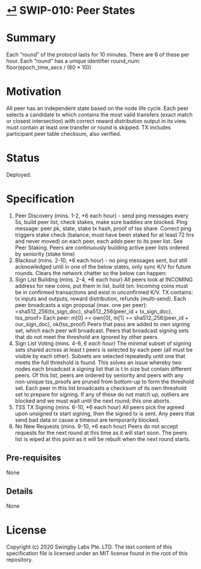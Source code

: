 # [⏎](./readme.md) SWIP-010: Peer States

# Summary

Each “round” of the protocol lasts for 10 minutes.
There are 6 of these per hour. Each “round” has a unique identifier round_num: floor(epoch_time_secs / (60 \* 10))

# Motivation

All peer has an independent state based on the node life cycle.
Each peer selects a candidate tx which contains the most valid transfers (exact match or closest intersection) with correct reward distribution output in its view. must contain at least one transfer or round is skipped. TX includes participant peer table checksum, also verified.

# Status

Deployed.

# Specification

1. Peer Discovery (mins. 1-2, \*6 each hour) - send ping messages every 5s, build peer list, check stakes, make sure baddies are blocked.
   Ping message: peer pk, state, stake tx hash, proof of tss share.
   Correct ping triggers stake check (balance, must have been staked for at least 72 hrs and never moved) on each peer, each adds peer to its peer list. See Peer Staking.
   Peers are continuously building active peer lists ordered by seniority (stake time)
2. Blackout (mins. 2-10, \*6 each hour) - no ping messages sent, but still acknowledged until in one of the below states, only sync K/V for future rounds.
   Clears the network chatter so the below can happen:
3. Sign List Building (mins. 2-4, \*6 each hour)
   All peers look at INCOMING address for new coins, put them in list, build txn.
   Incoming coins must be in confirmed transactions and exist in unconfirmed K/V.
   TX contains: tx inputs and outputs, reward distribution, refunds (multi-send).
   Each peer broadcasts a sign proposal (max. one per peer):
   <sha512_256(tx_sign_doc), sha512_256(peer_id + tx_sign_doc), tss_proof>
   Each peer: m[0] == own[0], m[1] == sha512_256(peer_id + our_sign_doc), ok(tss_proof)
   Peers that pass are added to own signing set, which each peer will broadcast. Peers that broadcast signing sets that do not meet the threshold are ignored by other peers.
4. Sign List Voting (mins. 4-6, _6 each hour)_
   The minimal subset of signing sets shared across at least t peers is selected by each peer (all must be visible by each other). Subsets are selected repeatedly until one that meets the full threshold is found. This solves an issue whereby two nodes each broadcast a signing list that is t in size but contain different peers.
   Of this list, peers are ordered by seniority and peers with any non-unique tss_proofs are pruned from bottom-up to form the threshold set. Each peer in this list broadcasts a checksum of its own threshold set to prepare for signing. If any of these do not match up, outliers are blocked and we must wait until the next round; this one aborts.
5. TSS TX Signing (mins. 6-10, \*6 each hour)
   All peers pick the agreed upon unsigned tx start signing, then the signed tx is sent.
   Any peers that send bad data or cause a timeout are temporarily blocked.
6. No New Requests (mins. 9-10, \*6 each hour)
   Peers do not accept requests for the next round at this time as it will start soon.
   The peers list is wiped at this point as it will be rebuilt when the next round starts.

## Pre-requisites

None

## Details

None

# License

Copyright (c) 2020 Swingby Labs Pte. LTD. The text content of this specification file is licensed under an MIT license found in the root of this repository.

